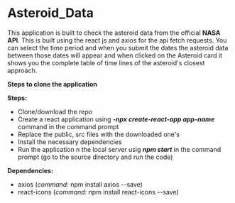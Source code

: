 # Asteroid_Data
This application is built to check the asteroid data from the official **NASA API**. This is built using the react js and axios for the api fetch requests.
You can select the time period and when you submit the dates the asteroid data between those dates will appear and when clicked on the Asteroid card it shows you the complete table of time lines of the asteroid's closest approach.

**Steps to clone the application**

**Steps:**
- Clone/download the repo
- Create a react application using _**-npx create-react-app app-name**_ command in the command prompt
- Replace the public, src files with the downloaded one's
- Install the necessary dependencies
- Run the application n the local server usig _**npm start**_ in the command prompt (go to the source directory and run the code)

**Dependencies:**
- axios (_command:_ npm install axios --save)
- react-icons (_command:_ npm install react-icons --save)
